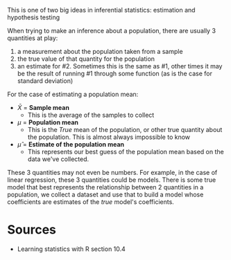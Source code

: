 This is one of two big ideas in inferential statistics: estimation and hypothesis testing

When trying to make an inference about a population, there are usually 3 quantities at play:


1) a measurement about the population taken from a sample
2) the true value of that quantity for the population
3) an estimate for #2. Sometimes this is the same as #1, other times it may be the result of running #1 through some function (as is the case for standard deviation)


For the case of estimating a population mean:
- $\bar X$ = **Sample mean**
	- This is the average of the samples to collect
- $\mu$ = **Population mean**
	- This is the *True* mean of the population, or other true quantity about the population. This is almost always impossible to know
- $\hat \mu$ = **Estimate of the population mean**
	- This represents our best guess of the population mean based on the data we've collected.


These 3 quantities may not even be numbers. For example, in the case of linear regression, these 3 quantities could be models. There is some true model that best represents the relationship between 2 quantities in a population, we collect a dataset and use that to build a model whose coefficients are estimates of the *true* model's coefficients.

# Sources

- Learning statistics with R section 10.4
